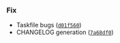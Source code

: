 ### Fix
* Taskfile bugs ([`d01f560`](https://github.com/barbu-it/paasify/commit/d01f56025653dcc96090e15a96d105621d63e1da))
* CHANGELOG generation ([`7a68df0`](https://github.com/barbu-it/paasify/commit/7a68df0c40e96da2cc1a444e09a1af901cbf98bb))
